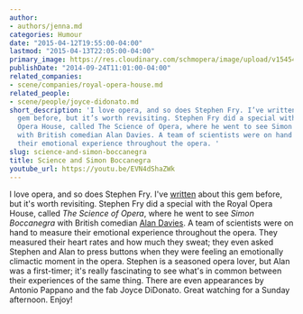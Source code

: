 ```yaml
---
author:
- authors/jenna.md
categories: Humour
date: "2015-04-12T19:55:00-04:00"
lastmod: "2015-04-13T22:05:00-04:00"
primary_image: https://res.cloudinary.com/schmopera/image/upload/v1545409169/media/webhook-uploads/1428882784058/dMZjZ6Z.jpg.jpg
publishDate: "2014-09-24T11:01:00-04:00"
related_companies:
- scene/companies/royal-opera-house.md
related_people:
- scene/people/joyce-didonato.md
short_description: 'I love opera, and so does Stephen Fry. I’ve written about this
  gem before, but it’s worth revisiting. Stephen Fry did a special with the Royal
  Opera House, called The Science of Opera, where he went to see Simon Boccanegra
  with British comedian Alan Davies. A team of scientists were on hand to measure
  their emotional experience throughout the opera. '
slug: science-and-simon-boccanegra
title: Science and Simon Boccanegra
youtube_url: https://youtu.be/EVN4dShaZWk
---
```


I love opera, and so does Stephen Fry. I've [written](/stephen-frys-latest-charming-appearance-at-the-royal-opera-house/) about this gem before, but it's worth revisiting. Stephen Fry did a special with the Royal Opera House, called _The Science of Opera_, where he went to see _Simon Boccanegra_ with British comedian [Alan Davies](http://en.wikipedia.org/wiki/Alan_Davies). A team of scientists were on hand to measure their emotional experience throughout the opera. They measured their heart rates and how much they sweat; they even asked Stephen and Alan to press buttons when they were feeling an emotionally climactic moment in the opera. Stephen is a seasoned opera lover, but Alan was a first-timer; it's really fascinating to see what's in common between their experiences of the same thing. There are even appearances by Antonio Pappano and the fab Joyce DiDonato. Great watching for a Sunday afternoon. Enjoy!
